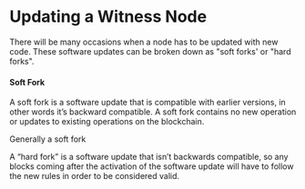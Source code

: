 # Updating a Witness Node

There will be many occasions when a node has to be updated with new code. These software updates can be broken down as "soft forks' or "hard forks". 

#### Soft Fork

A soft fork is a software update that is compatible with earlier versions, in other words it’s backward compatible. A soft fork contains no new operation or updates to existing operations on the blockchain.

Generally a soft fork 

A “hard fork” is a software update that isn’t backwards compatible, so any blocks coming after the activation of the software update will have to follow the new rules in order to be considered valid.

